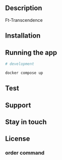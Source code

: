 
## Description

Ft-Transcendence

## Installation

## Running the app

```bash
# development

docker compose up

```

## Test

## Support


## Stay in touch


## License

### order command
    